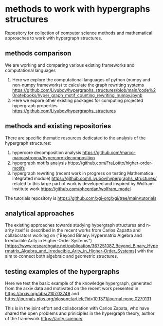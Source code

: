 # methods to work with hypergraphs structures
Repository for collection of computer science methods and mathematical approaches to work with hypergraph structures.


## methods comparison 
We are working and comparing various existing frameworks and computational languages 

1. Here we explore the computational languages of python (numpy and non-numpy frameworks) to calculate the graph rewriting systems  https://github.com/Liyubov/hypergraphs_structures/blob/main/code%20notebooks/hyper_graph_motif_counting_rewriting_numpy.ipynb
2. Here we expore other existing packages for computing projected hypergraph properties https://github.com/Liyubov/hypergraphs_structures 

## methods and existing repositories 


There are specific thematic resources dedicated to the analysis of the hypergraph structures:

1. hypercore decomposition analysis https://github.com/marco-mancastroppa/hypercore-decomposition
2. hypergraph motifs analysis https://github.com/FraLotito/higher-order-motifs
3. hypergraph rewriting (recent work in progress on testing Mathematica integrated module) https://github.com/Liyubov/hypergraphs_structures/
   related to this large part of work is developed and inspired by Wolfram Institute work 
https://github.com/phcerdan/wolfram_model


The tutorials repository is https://github.com/xgi-org/xgi/tree/main/tutorials 

## analytical approaches 
The existing approaches towards studying hypergraph structures and n-arity itself is described in the recent works from Carlos Zapatta and collaborators working on ("Beyond Binary: Hypermatrix Algebra and Irreducible Arity in Higher-Order Systems")[https://www.researchgate.net/publication/367251087_Beyond_Binary_Hypermatrix_Algebra_and_Irreducible_Arity_in_Higher-Order_Systems] with the aim to connect both algebraic and geometric structures. 


## testing examples of the hypergraphs 

Here we test the basic example of the knowledge hypergraph, generated from the arxiv data and motivated on the recent work presented in https://arxiv.org/abs/2107.03749 and https://journals.plos.org/plosone/article?id=10.1371/journal.pone.0270131


This is in the joint effort and collaboration with Carlos Zapata, who have shared the open problems and priniciples in the hypergraph theory, author of the framework https://arity.science/ 
